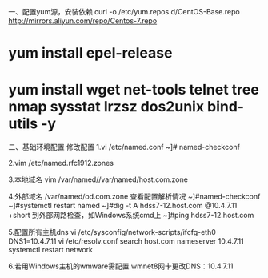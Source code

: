 一、配置yum源，安装依赖
curl -o /etc/yum.repos.d/CentOS-Base.repo http://mirrors.aliyun.com/repo/Centos-7.repo
# yum install epel-release
# yum install wget net-tools telnet tree nmap sysstat lrzsz dos2unix bind-utils -y
二、基础环境配置
修改配置
1.vi /etc/named.conf
~]# named-checkconf

2.vim /etc/named.rfc1912.zones

3.本地域名
vim /var/named//var/named/host.com.zone

4.外部域名
/var/named/od.com.zone
查看配置解析情况
~]#named-checkconf
~]#systemctl restart named
~]#dig -t A hdss7-12.host.com @10.4.7.11 +short
到外部网路检查，如Windows系统cmd上
~]#ping hdss7-12.host.com

5.配置所有主机dns
vi /etc/sysconfig/network-scripts/ifcfg-eth0
DNS1=10.4.7.11
vi /etc/resolv.conf
search host.com
nameserver 10.4.7.11
systemctl restart network

6.若用Windows主机的wmware需配置
wmnet8网卡更改DNS：10.4.7.11
